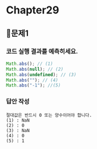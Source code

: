 # Chapter29
## 📌문제1

### 코드 실행 결과를 예측히세요.

```js
Math.abs(); // (1)
Math.abs(null); // (2)
Math.abs(undefined); // (3)
Math.abs(""); // (4)
Math.abs("-1"); //(5)
```

### 답안 작성

```
절대값은 반드시 0 또는 양수이어야 합니다.
(1) : NaN
(2) : 0
(3) : NaN
(4) : 0
(5) : 1
```

<br>
